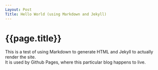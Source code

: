 ```yaml
---
Layout: Post
Title: Hello World (using Markdown and Jekyll)
---
```

{{page.title}}
===
This is a test of using Markdown to generate HTML and Jekyll to actually render the site.  
 It is used by Github Pages, where this particular blog happens to live.
